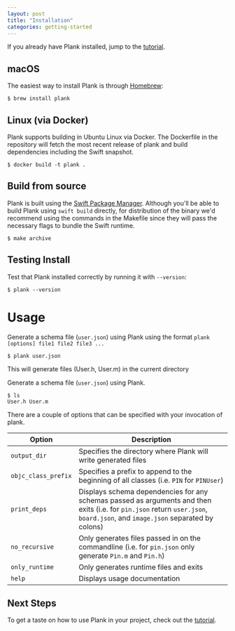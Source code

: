 ```yaml
---
layout: post
title: "Installation"
categories: getting-started 
---
```


If you already have Plank installed, jump to the [tutorial](/plank/docs/getting-started/tutorial.html).

## macOS

The easiest way to install Plank is through [Homebrew](https://brew.sh/):

<pre><code class="bash">$ brew install plank
</code></pre>

## Linux (via Docker)

Plank supports building in Ubuntu Linux via Docker. The Dockerfile in the repository
will fetch the most recent release of plank and build dependencies including
the Swift snapshot.

<pre><code class="bash">$ docker build -t plank .
</code></pre>

## Build from source
Plank is built using the [Swift Package Manager](https://swift.org/package-manager/). Although you'll be able to build Plank using `swift build` directly, for distribution of the binary we'd recommend using the commands in the Makefile since they will pass the necessary flags to bundle the Swift runtime.

<pre><code class="bash">$ make archive
</code></pre>

## Testing Install

Test that Plank installed correctly by running it with `--version`:

<pre><code class="bash">$ plank --version
</code></pre>

# Usage

Generate a schema file (`user.json`) using Plank using the format `plank [options] file1 file2 file3 ...`
<pre><code class="bash">$ plank user.json
</code></pre>

This will generate files (User.h, User.m) in the current directory

Generate a schema file (`user.json`) using Plank.
<pre><code class="bash">$ ls
User.h User.m
</code></pre>

There are a couple of options that can be specified with your invocation of
plank.

| Option | Description |
|---|---|
| `output_dir` | Specifies the directory where Plank will write generated files |
| `objc_class_prefix` | Specifies a prefix to append to the beginning of all classes (i.e. `PIN` for `PINUser`) |
| `print_deps` | Displays schema dependencies for any schemas passed as arguments and then exits (i.e. for `pin.json` return `user.json`, `board.json`, and `image.json` separated by colons) |
| `no_recursive` | Only generates files passed in on the commandline (i.e. for `pin.json` only generate `Pin.m` and `Pin.h`) |
| `only_runtime` | Only generates runtime files and exits |
| `help` | Displays usage documentation |

## Next Steps

To get a taste on how to use Plank in your project, check out the [tutorial](/plank/docs/getting-started/tutorial.html).
